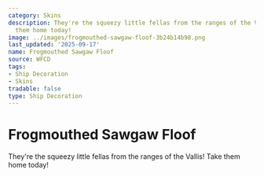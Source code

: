 ```yaml
---
category: Skins
description: They're the squeezy little fellas from the ranges of the Vallis! Take
  them home today!
image: ../images/frogmouthed-sawgaw-floof-3b24b14b98.png
last_updated: '2025-09-17'
name: Frogmouthed Sawgaw Floof
source: WFCD
tags:
- Ship Decoration
- Skins
tradable: false
type: Ship Decoration
---
```


# Frogmouthed Sawgaw Floof

They're the squeezy little fellas from the ranges of the Vallis! Take them home today!


